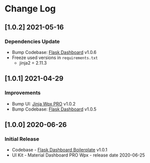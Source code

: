 # Change Log

## [1.0.2] 2021-05-16
### Dependencies Update

- Bump Codebase: [Flask Dashboard](https://github.com/app-generator/boilerplate-code-flask-dashboard) v1.0.6
- Freeze used versions in `requirements.txt`
    - jinja2 = 2.11.3

## [1.0.1] 2021-04-29
### Improvements

- Bump UI: [Jinja Wpx PRO](https://github.com/app-generator/jinja-material-wpx-pro/releases) v1.0.2
- Bump Codebase: [Flask Dashboard](https://github.com/app-generator/boilerplate-code-flask-dashboard/releases) v1.0.5

## [1.0.0] 2020-06-26
### Initial Release

- Codebase - [Flask Dashboard Boilerplate](https://github.com/app-generator/boilerplate-code-flask-dashboard) v1.0.1
- UI Kit - Material Dashboard PRO Wpx - release date 2020-06-25
